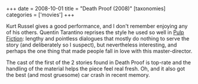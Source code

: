 +++
date = 2008-10-01
title = "Death Proof (2008)"
[taxonomies]
categories = ['movies']
+++

Kurt Russel gives a good performance, and I don't remember enjoying any
of his others. Quentin Tarantino reprises the style he used so well in
[Pulp Fiction][]: lengthy and pointless dialogues that mostly do nothing
to serve the story (and deliberately so I suspect), but nevertheless
interesting, and perhaps the one thing that made people fall in love
with this master-director.

The cast of the first of the 2 stories found in Death Proof is top-rate
and the handling of the material helps the piece feel real fresh. Oh,
and it also got the best (and most gruesome) car crash in recent memory.

  [Pulp Fiction]: http://tshepang.net/300-the-visual-masterpiece-pulp-fiction-the-ex-masterpiece
